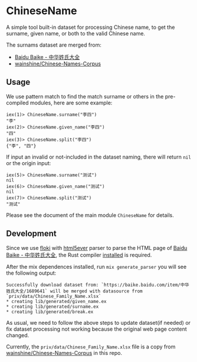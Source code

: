 # ChineseName

A simple tool built-in dataset for processing Chinese name, to get the surname, given name, or both to the valid Chinese name.

The surnams dataset are merged from:

 * [Baidu Baike - 中华姓氏大全](https://baike.baidu.com/item/%E4%B8%AD%E5%8D%8E%E5%A7%93%E6%B0%8F%E5%A4%A7%E5%85%A8/1689641)
 * [wainshine/Chinese-Names-Corpus](https://github.com/wainshine/Chinese-Names-Corpus/tree/master/Chinese_Names_Corpus/Chinese_Family_Name（1k）.xlsx )

## Usage

We use pattern match to find the match surname or others in the pre-compiled modules, here are some example:

```
iex(1)> ChineseName.surname("李四")
"李"
iex(2)> ChineseName.given_name("李四")
"四"
iex(3)> ChineseName.split("李四")
{"李", "四"}
```

If input an invalid or not-included in the dataset naming, there will return `nil` or the origin input:

```
iex(5)> ChineseName.surname("测试")
nil
iex(6)> ChineseName.given_name("测试")
nil
iex(7)> ChineseName.split("测试")
"测试"
```

Please see the document of the main module `ChineseName` for details.

## Development

Since we use [floki](https://hex.pm/packages/floki) with [html5ever](hex.pm/packages/html5ever) parser to parse the HTML page of [Baidu Baike - 中华姓氏大全]((https://baike.baidu.com/item/%E4%B8%AD%E5%8D%8E%E5%A7%93%E6%B0%8F%E5%A4%A7%E5%85%A8/1689641)), the Rust compiler [installed](https://www.rust-lang.org/tools/install) is required.

After the mix dependences installed, run `mix generate_parser` you will see the following output:

```
Successfully download dataset from: `https://baike.baidu.com/item/中华姓氏大全/1689641` will be merged with datasource from `priv/data/Chinese_Family_Name.xlsx`
* creating lib/generated/given_name.ex
* creating lib/generated/surname.ex
* creating lib/generated/break.ex
```

As usual, we need to follow the above steps to update dataset(if needed) or fix dataset processing not working because the original web page content changed.

Currently, the `priv/data/Chinese_Family_Name.xlsx` file is a copy from [wainshine/Chinese-Names-Corpus](https://github.com/wainshine/Chinese-Names-Corpus) in this repo.
